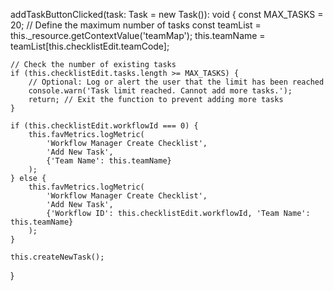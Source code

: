 addTaskButtonClicked(task: Task = new Task()): void {
    const MAX_TASKS = 20; // Define the maximum number of tasks
    const teamList = this._resource.getContextValue('teamMap');
    this.teamName = teamList[this.checklistEdit.teamCode];
    
    // Check the number of existing tasks
    if (this.checklistEdit.tasks.length >= MAX_TASKS) {
        // Optional: Log or alert the user that the limit has been reached
        console.warn('Task limit reached. Cannot add more tasks.');
        return; // Exit the function to prevent adding more tasks
    }

    if (this.checklistEdit.workflowId === 0) {
        this.favMetrics.logMetric(
            'Workflow Manager Create Checklist',
            'Add New Task',
            {'Team Name': this.teamName}
        );
    } else {
        this.favMetrics.logMetric(
            'Workflow Manager Create Checklist',
            'Add New Task',
            {'Workflow ID': this.checklistEdit.workflowId, 'Team Name': this.teamName}
        );
    }

    this.createNewTask();
}
